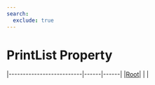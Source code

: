 ```yaml
---
search:
  exclude: true
---
```


<h1 class="heading"><span class="name">PrintList Property</span></h1>

|--------------------------|------|------|
|[Root](../objects/root.md)|&nbsp;|&nbsp;|
